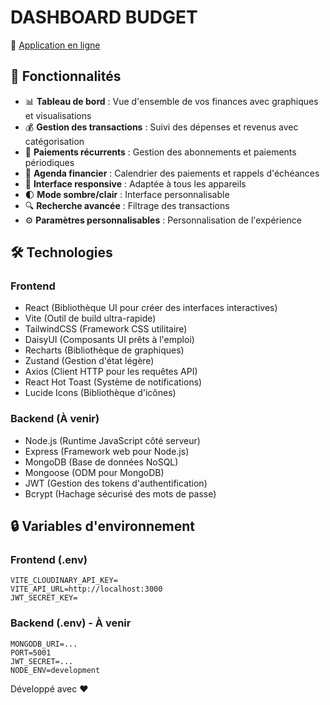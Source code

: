 # DASHBOARD BUDGET

🚀 [Application en ligne](https://cdabudget.netlify.app/dashboard)

## 🚀 Fonctionnalités

- 📊 **Tableau de bord** : Vue d'ensemble de vos finances avec graphiques et visualisations
- 💰 **Gestion des transactions** : Suivi des dépenses et revenus avec catégorisation
- 🔄 **Paiements récurrents** : Gestion des abonnements et paiements périodiques
- 📅 **Agenda financier** : Calendrier des paiements et rappels d'échéances
- 📱 **Interface responsive** : Adaptée à tous les appareils
- 🌓 **Mode sombre/clair** : Interface personnalisable
- 🔍 **Recherche avancée** : Filtrage des transactions
- ⚙️ **Paramètres personnalisables** : Personnalisation de l'expérience

## 🛠️ Technologies

### Frontend

- React (Bibliothèque UI pour créer des interfaces interactives)
- Vite (Outil de build ultra-rapide)
- TailwindCSS (Framework CSS utilitaire)
- DaisyUI (Composants UI prêts à l'emploi)
- Recharts (Bibliothèque de graphiques)
- Zustand (Gestion d'état légère)
- Axios (Client HTTP pour les requêtes API)
- React Hot Toast (Système de notifications)
- Lucide Icons (Bibliothèque d'icônes)

### Backend (À venir)

- Node.js (Runtime JavaScript côté serveur)
- Express (Framework web pour Node.js)
- MongoDB (Base de données NoSQL)
- Mongoose (ODM pour MongoDB)
- JWT (Gestion des tokens d'authentification)
- Bcrypt (Hachage sécurisé des mots de passe)

## 🔒 Variables d'environnement

### Frontend (.env)

```env
VITE_CLOUDINARY_API_KEY=
VITE_API_URL=http://localhost:3000
JWT_SECRET_KEY=
```

### Backend (.env) - À venir

```env
MONGODB_URI=...
PORT=5001
JWT_SECRET=...
NODE_ENV=development
```

Développé avec ❤️
